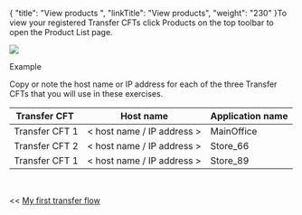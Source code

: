 {
    "title": "View products ",
    "linkTitle": "View products",
    "weight": "230"
}To view your registered <span class="mc-variable axway_variables.Component_Short_Name variable">Transfer CFT</span>s click <span class="bold_in_para">Products </span>on the top toolbar to open the Product List page.

<img src="/Images/TransferCFT/product_list_cg.png" class="maxWidth" />

Example

Copy or note the host name or IP address for each of the three Transfer CFTs that you will use in these exercises.

<table>
   <thead>
      <tr>
<th style="text-align: center;" class="TableStyle-SynchTableStyle_interop-HeadE-Column1-Header1">Transfer CFT          </th>
<th style="text-align: center;" class="TableStyle-SynchTableStyle_interop-HeadE-Column1-Header1">Host name         </th>
<th style="text-align: center;" class="TableStyle-SynchTableStyle_interop-HeadD-Column1-Header1">Application name         </th>
      </tr>
   </thead>
   <tbody>
      <tr>
         <td><span class="mc-variable axway_variables.Component_Short_Name variable">Transfer CFT</span> 1         </td>
         <td>&lt; host name / IP address &gt;         </td>
         <td>MainOffice         </td>
      </tr>
      <tr>
         <td><span class="mc-variable axway_variables.Component_Short_Name variable">Transfer CFT</span> 2         </td>
         <td>&lt; host name / IP address &gt;         </td>
         <td>Store_66         </td>
      </tr>
      <tr>
         <td><span class="mc-variable axway_variables.Component_Short_Name variable">Transfer CFT</span> 1         </td>
         <td>&lt; host name / IP address &gt;         </td>
         <td>Store_89         </td>
      </tr>
   </tbody>
</table>

 

<span class="bold_in_para">&lt;&lt; </span><a href="../../" class="bold_in_para MCXref xref xrefbold_in_para">My first transfer flow</a>
